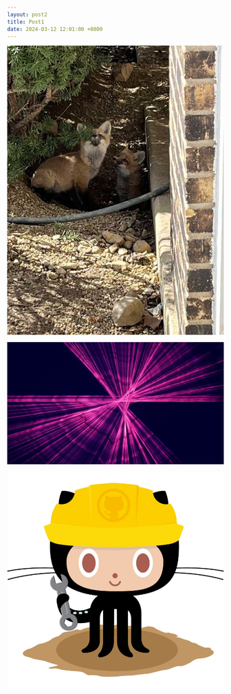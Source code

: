 ```yaml
---
layout: post2
title: Post1
date: 2024-03-12 12:01:00 +0800
---
```



![foxes](assets/images/foxes.jpeg)

<!--more-->

![xy](assets/images/xy.jpeg)

![404 error](assets/images/404.jpg)

